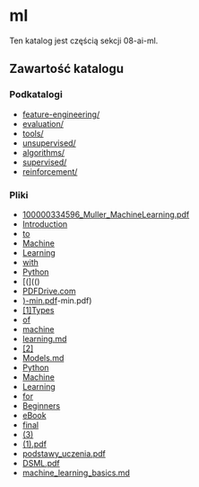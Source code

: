 # ml

Ten katalog jest częścią sekcji 08-ai-ml.

## Zawartość katalogu

### Podkatalogi

- [feature-engineering/](feature-engineering/)
- [evaluation/](evaluation/)
- [tools/](tools/)
- [unsupervised/](unsupervised/)
- [algorithms/](algorithms/)
- [supervised/](supervised/)
- [reinforcement/](reinforcement/)

### Pliki

- [100000334596_Muller_MachineLearning.pdf](100000334596_Muller_MachineLearning.pdf)
- [Introduction](Introduction)
- [to](to)
- [Machine](Machine)
- [Learning](Learning)
- [with](with)
- [Python](Python)
- [(](()
- [PDFDrive.com](PDFDrive.com)
- [)-min.pdf]()-min.pdf)
- [[1]Types]([1]Types)
- [of](of)
- [machine](machine)
- [learning.md](learning.md)
- [[2]]([2])
- [Models.md](Models.md)
- [Python](Python)
- [Machine](Machine)
- [Learning](Learning)
- [for](for)
- [Beginners](Beginners)
- [eBook](eBook)
- [final](final)
- [(3)]((3))
- [(1).pdf]((1).pdf)
- [podstawy_uczenia.pdf](podstawy_uczenia.pdf)
- [DSML.pdf](DSML.pdf)
- [machine_learning_basics.md](machine_learning_basics.md)

